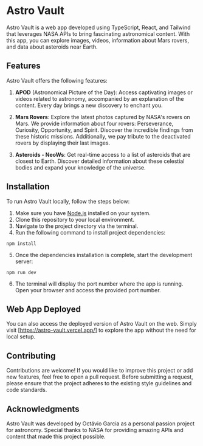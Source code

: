 # Astro Vault

Astro Vault is a web app developed using TypeScript, React, and Tailwind that leverages NASA APIs to bring fascinating astronomical content. With this app, you can explore images, videos, information about Mars rovers, and data about asteroids near Earth.

## Features

Astro Vault offers the following features:

1. **APOD** (Astronomical Picture of the Day): Access captivating images or videos related to astronomy, accompanied by an explanation of the content. Every day brings a new discovery to enchant you.

2. **Mars Rovers**: Explore the latest photos captured by NASA's rovers on Mars. We provide information about four rovers: Perseverance, Curiosity, Opportunity, and Spirit. Discover the incredible findings from these historic missions. Additionally, we pay tribute to the deactivated rovers by displaying their last images.

3. **Asteroids - NeoWs**: Get real-time access to a list of asteroids that are closest to Earth. Discover detailed information about these celestial bodies and expand your knowledge of the universe.

## Installation

To run Astro Vault locally, follow the steps below:

1. Make sure you have [Node.js](https://nodejs.org) installed on your system.
2. Clone this repository to your local environment.
3. Navigate to the project directory via the terminal.
4. Run the following command to install project dependencies:

```
npm install
```

5. Once the dependencies installation is complete, start the development server:

```
npm run dev
```

6. The terminal will display the port number where the app is running. Open your browser and access the provided port number.

## Web App Deployed

You can also access the deployed version of Astro Vault on the web. Simply visit [https://astro-vault.vercel.app/] to explore the app without the need for local setup.

## Contributing

Contributions are welcome! If you would like to improve this project or add new features, feel free to open a pull request. Before submitting a request, please ensure that the project adheres to the existing style guidelines and code standards.

## Acknowledgments

Astro Vault was developed by Octávio Garcia as a personal passion project for astronomy. Special thanks to NASA for providing amazing APIs and content that made this project possible.
